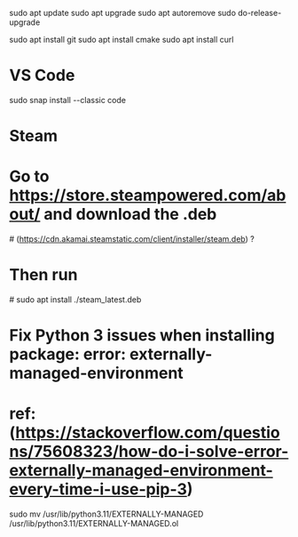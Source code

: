 sudo apt update
sudo apt upgrade
sudo apt autoremove
sudo do-release-upgrade

sudo apt install git
sudo apt install cmake
sudo apt install curl

# VS Code
sudo snap install --classic code

# Steam
# Go to https://store.steampowered.com/about/ and download the .deb
# (https://cdn.akamai.steamstatic.com/client/installer/steam.deb) ?
# Then run
# sudo apt install ./steam_latest.deb

# Fix Python 3 issues when installing package: error: externally-managed-environment
# ref: (https://stackoverflow.com/questions/75608323/how-do-i-solve-error-externally-managed-environment-every-time-i-use-pip-3)
sudo mv /usr/lib/python3.11/EXTERNALLY-MANAGED /usr/lib/python3.11/EXTERNALLY-MANAGED.ol
